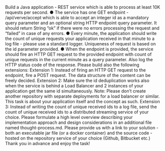 Build a Java application - REST service which is able to process at least 10K requests per second.
● The service has one GET endpoint - /api/verve/accept which is able to accept an integer id as a
mandatory query parameter and an optional string HTTP endpoint query parameter. It should return
String “ok” if there were no errors processing the request and “failed” in case of any errors.
● Every minute, the application should write the count of unique requests your application received in
that minute to a log file - please use a standard logger. Uniqueness of request is based on the id
parameter provided.
● When the endpoint is provided, the service should fire an HTTP GET request to the provided endpoint
with count of unique requests in the current minute as a query parameter. Also log the HTTP status
code of the response.
Please build also the following extensions:
Extension 1: Instead of firing an HTTP GET request to the endpoint, fire a POST request. The data structure
of the content can be freely decided.
Extension 2: Make sure the id deduplication works also when the service is behind a Load Balancer and 2
instances of your application get the same id simultaneously. Note: Please don’t create another repository with
separate deployments for a load balancer or similar. This task is about your application itself and the concept
as such.
Extension 3: Instead of writing the count of unique received ids to a log file, send the count of unique received
ids to a distributed streaming service of your choice.
Please formulate a high level overview describing your implementation approach and design considerations in
an additional file named thought-process.md.
Please provide us with a link to your solution - both an executable jar file (or a docker container) and the
source code - hosted on the repository service of your choice (Github, Bitbucket etc.)
Thank you in advance and enjoy the task!
